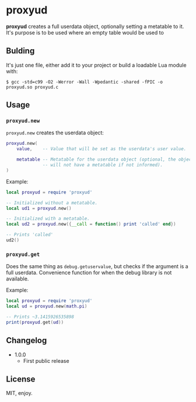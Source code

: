 # proxyud

**proxyud** creates a full userdata object, optionally setting a metatable to it. It's purpose is to be used where an empty table would be used to

## Bulding

It's just one file, either add it to your project or build a loadable Lua module with:

```
$ gcc -std=c99 -O2 -Werror -Wall -Wpedantic -shared -fPIC -o proxyud.so proxyud.c
```

## Usage

### `proxyud.new`

`proxyud.new` creates the userdata object:

```lua
proxyud.new(
    value,    -- Value that will be set as the userdata's user value.

    metatable -- Metatable for the userdata object (optional, the object
              -- will not have a metatable if not informed).
)
```

Example:

```lua
local proxyud = require 'proxyud'

-- Initialized without a metatable.
local ud1 = proxyud.new()

-- Initialized with a metatable.
local ud2 = proxyud.new({__call = function() print 'called' end})

-- Prints 'called'
ud2()
```

### `proxyud.get`

Does the same thing as `debug.getuservalue`, but checks if the argument is a full userdata. Convenience function for when the debug library is not available.

Example:

```lua
local proxyud = require 'proxyud'
local ud = proxyud.new(math.pi)

-- Prints ~3.1415926535898
print(proxyud.get(ud))
```

## Changelog

* 1.0.0
  * First public release

## License

MIT, enjoy.
